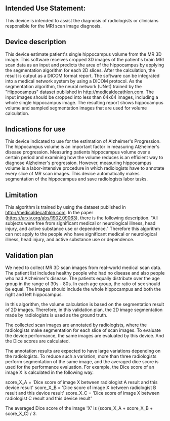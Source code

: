 ## **Intended Use Statement:** 

This device is intended to assist the diagnosis of radiologists or clinicians responsible for the MRI scan image diagnosis.

## **Device description**

This device estimate patient's single hippocampus volume from the MR 3D image.
This software receives cropped 3D images of the patient's brain MRI scan data as an input and predicts the area of the hippocampus by applying the segmentation algorithm for each 2D slices.
After the calculation, the result is output as a DICOM format report.
The software can be integrated into a medical network system by using a DICOM protocol.
As the segmentation algorithm, the neural network (UNet) trained by the "Hippocampus" dataset published in http://medicaldecathlon.com.
The input images should be cropped into less than 64x64 images, including a whole single hippocampus image.
The resulting report shows hippocampus volume and sampled segmentation images that are used for volume calculation.

## **Indications for use**

This device indicated to use for the estimation of Alzheimer's Progression.
The hippocampus volume is an important factor in measuring Alzheimer's disease progression.
Measuring patients hippocampus volume over a certain period and examining how the volume reduces is an efficient way to diagnose Alzheimer's progression.
However, measuring hippocampus volume is a labor-intensive procedure in which radiologists have to annotate every slice of MR scan images.
This device automatically makes segmentation of the hippocampus and save radiologists labor tasks.

## **Limitation**

This algorithm is trained by using the dataset published in http://medicaldecathlon.com.
In the paper (https://arxiv.org/abs/1902.09063), there is the following description.
"All subjects were free from significant medical or neurological illness, head injury, and active substance use or dependence."
Therefore this algorithm can not apply to the people who have significant medical or neurological illness, head injury, and active substance use or dependence.

## **Validation plan**

We need to collect MR 3D scan images from real-world medical scan data.
The patient list includes healthy people who had no disease and also people who had Alzheimer's disease.
The patients equally distribute over the age group in the range of 30s - 80s. In each age group, the ratio of sex should be equal.
The images should include the whole hippocampus and both the right and left hippocampus.

In this algorithm, the volume calculation is based on the segmentation result of 2D images.
Therefore, in this validation plan, the 2D image segmentation made by radiologists is used as the ground truth.

The collected scan images are annotated by radiologists, where the radiologists make segmentation for each slice of scan images.
To evaluate the device performance, the same images are evaluated by this device. And the Dice scores are calculated.

The annotation results are expected to have large variations depending on the radiologists.
To reduce such a variation, more than three radiologists perform segmentation of the same image, and the averaged dice score is used for the performance evaluation.
For example, the Dice score of an image X is calculated in the following way.

  score_X_A = 'Dice score of image X between radiologist A result and this device result'
  score_X_B = 'Dice score of image X between radiologist B result and this device result'
  score_X_C = 'Dice score of image X between radiologist C result and this device result'

The averaged Dice score of the image 'X' is (score_X_A + score_X_B + score_X_C) / 3.
